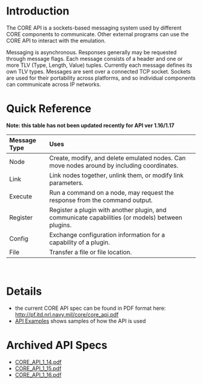 # Introduction #

The CORE API is a sockets-based messaging system used by different CORE components to communicate. Other external programs can use the CORE API to interact with the emulation.

Messaging is asynchronous. Responses generally may be requested through message flags. Each message consists of a header and one or more TLV (Type, Length, Value) tuples. Currently each message defines its own TLV types. Messages are sent over a connected TCP socket. Sockets are used for their portability across platforms, and so individual  components can communicate across IP networks.


# Quick Reference #

**Note: this table has not been updated recently for API ver 1.16/1.17**

| **Message Type** | **Uses** |
|:-----------------|:---------|
| Node             | Create, modify, and delete emulated nodes. Can move nodes around by including coordinates. |
| Link             | Link nodes together, unlink them, or modify link parameters. |
| Execute          | Run a command on a node, may request the response from the command output. |
| Register         | Register a plugin with another plugin, and communicate capabilities (or models) between plugins. |
| Config           | Exchange configuration information for a capability of a plugin. |
| File             | Transfer a file or file location. |

<br>

<h1>Details</h1>

<ul><li>the current CORE API spec can be found in PDF format here: <a href='http://pf.itd.nrl.navy.mil/core/core_api.pdf'>http://pf.itd.nrl.navy.mil/core/core_api.pdf</a>
</li><li><a href='APIExamples.md'>API Examples</a> shows samples of how the API is used</li></ul>

<h1>Archived API Specs</h1>

<ul><li><a href='http://hipserver.mct.phantomworks.org/core/files/CORE_API_1_14.pdf'>CORE_API_1_14.pdf</a>
</li><li><a href='http://hipserver.mct.phantomworks.org/core/files/CORE_API_1_15.pdf'>CORE_API_1_15.pdf</a>
</li><li><a href='http://hipserver.mct.phantomworks.org/core/files/CORE_API_1_16.pdf'>CORE_API_1_16.pdf</a>